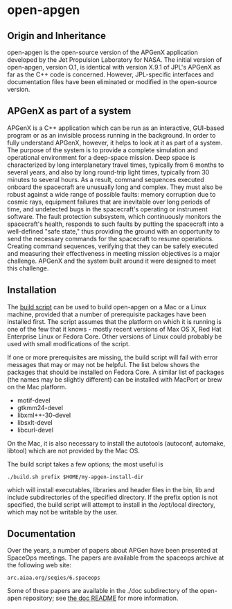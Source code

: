 # open-apgen

## Origin and Inheritance

open-apgen is the open-source version of the APGenX application developed by the Jet Propulsion Laboratory for NASA. The initial version of open-apgen, version O.1, is identical with version X.9.1 of JPL's APGenX as far as the C++ code is concerned. However, JPL-specific interfaces and documentation files have been eliminated or modified in the open-source version.

## APGenX as part of a system

APGenX is a C++ application which can be run as an interactive, GUI-based program or as an invisible process running in the background. In order to fully understand APGenX, however, it helps to look at it as part of a system. The purpose of the system is to provide a complete simulation and operational environment for a deep-space mission. Deep space is characterized by long interplanetary travel times, typically from 6 months to several years, and also by long round-trip light times, typically from 30 minutes to several hours. As a result, command sequences executed onboard the spacecraft are unusually long and complex. They must also be robust against a wide range of possible faults: memory corruption due to cosmic rays, equipment failures that are inevitable over long periods of time, and undetected bugs in the spacecraft's operating or instrument software. The fault protection subsystem, which continuously monitors the spacecraft's health, responds to such faults by putting the spacecraft into a well-defined "safe state," thus providing the ground with an opportunity to send the necessary commands for the spacecraft to resume operations. Creating command sequences, verifying that they can be safely executed and measuring their effectiveness in meeting mission objectives is a major challenge. APGenX and the system built around it were designed to meet this challenge.

## Installation

The [build script](./build.sh) can be used to build open-apgen on a Mac or a Linux machine, provided that a number of prerequisite packages have been installed first. The script assumes that the platform on which it is running is one of the few that it knows - mostly recent versions of Max OS X, Red Hat Enterprise Linux or Fedora Core. Other versions of Linux could probably be used with small modifications of the script.

If one or more prerequisites are missing, the build script will fail with error messages that may or may not be helpful. The list below shows the packages that should be installed on Fedora Core. A similar list of packages (the names may be slightly different) can be installed with MacPort or brew on the Mac platform.

  - motif-devel
  - gtkmm24-devel
  - libxml++-30-devel
  - libsxlt-devel
  - libcurl-devel

On the Mac, it is also necessary to install the autotools (autoconf, automake, libtool) which are not provided by the Mac OS.

The build script takes a few options; the most useful is

	./build.sh prefix $HOME/my-apgen-install-dir

which will install executables, libraries and header files in the bin, lib and include subdirectories of the specified directory. If the prefix option is not specified, the build script will attempt to install in the /opt/local directory, which may not be writable by the user.

## Documentation

Over the years, a number of papers about APGen have been presented at SpaceOps meetings. The papers are available from the spaceops archive at the following web site:

	arc.aiaa.org/seqies/6.spaceops

Some of these papers are available in the ./doc subdirectory of the open-apen repository; see [the doc README](./doc/README.md) for more information.

